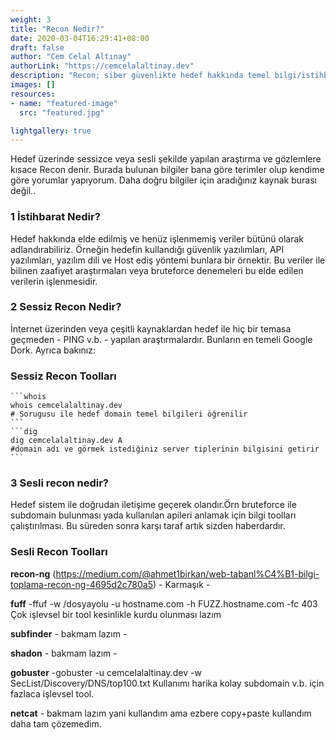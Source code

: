 ```yaml
---
weight: 3
title: "Recon Nedir?"
date: 2020-03-04T16:29:41+08:00
draft: false
author: "Cem Celal Altınay"
authorLink: "https://cemcelalaltinay.dev"
description: "Recon; siber güvenlikte hedef hakkında temel bilgi/istihbarat edinme eylemlerinin tümüne denir."
images: []
resources:
- name: "featured-image"
  src: "featured.jpg"

lightgallery: true
---
```

Hedef üzerinde sessizce veya sesli şekilde yapılan araştırma ve gözlemlere kısace Recon denir. Burada bulunan bilgiler bana göre terimler olup kendime göre yorumlar yapıyorum. Daha doğru bilgiler için aradığınız kaynak burası değil..

### 1 İstihbarat Nedir?
  Hedef hakkında elde edilmiş ve henüz işlenmemiş veriler bütünü olarak adlandırabiliriz. Örneğin hedefin kullandığı güvenlik yazılımları, API yazılımları, yazılım dili ve Host ediş yöntemi bunlara bir örnektir. Bu veriler ile bilinen zaafiyet araştırmaları veya bruteforce denemeleri bu elde edilen verilerin işlenmesidir.


### 2 Sessiz Recon Nedir?
İnternet üzerinden veya çeşitli kaynaklardan hedef ile hiç bir temasa geçmeden - PING v.b. - yapılan araştırmalardır. Bunların en temeli Google Dork. Ayrıca bakınız: 


### Sessiz Recon Toolları
    ```whois
    whois cemcelalaltinay.dev
    # Sorugusu ile hedef domain temel bilgileri öğrenilir
    ```
    ```dig
    dig cemcelalaltinay.dev A
    #domain adı ve görmek istediğiniz server tiplerinin bilgisini getirir
    ```



### 3 Sesli recon nedir?
Hedef sistem ile doğrudan iletişime geçerek olandır.Örn bruteforce ile subdomain bulunması yada kullanılan apileri anlamak için bilgi toolları çalıştırılması. Bu süreden sonra karşı taraf artık sizden haberdardır.


 ### Sesli Recon Toolları
  **recon-ng** (https://medium.com/@ahmet1birkan/web-tabanl%C4%B1-bilgi-toplama-recon-ng-4695d2c780a5) - Karmaşık -


**fuff**   -ffuf -w /dosyayolu -u hostname.com -h FUZZ.hostname.com -fc 403
    Çok işlevsel bir tool kesinlikle kurdu olunması lazım


**subfinder** - bakmam lazım - 

**shadon** - bakmam lazım -
  
**gobuster** -gobuster -u cemcelalaltinay.dev -w SecList/Discovery/DNS/top100.txt
Kullanımı harika kolay subdomain v.b. için fazlaca işlevsel tool. 

**netcat** - bakmam lazım yani kullandım ama ezbere copy+paste kullandım daha tam çözemedim.